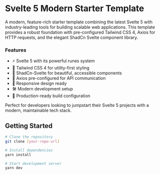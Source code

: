 # Svelte 5 Modern Starter Template

A modern, feature-rich starter template combining the latest Svelte 5 with industry-leading tools for building scalable web applications. This template provides a robust foundation with pre-configured Tailwind CSS 4, Axios for HTTP requests, and the elegant ShadCn Svelte component library.

### Features

- ⚡️ Svelte 5 with its powerful runes system
- 🎨 Tailwind CSS 4 for utility-first styling
- 🎯 ShadCn-Svelte for beautiful, accessible components
- 🔄 Axios pre-configured for API communication
- 📱 Responsive design ready
- 🛠 Modern development setup
- 🚀 Production-ready build configuration

Perfect for developers looking to jumpstart their Svelte 5 projects with a modern, maintainable tech stack.

## Getting Started

```bash
# Clone the repository
git clone [your-repo-url]

# Install dependencies
yarn install

# Start development server
yarn dev
```
